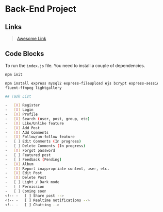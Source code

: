 # Back-End Project

## Links

> [Awesome Link](https://www.youtube.com/watch?v=dQw4w9WgXcQ "Awesome Link")

## Code Blocks

To run the `index.js` file. You need to install a couple of dependencies.

```bash
npm init

npm install express mysql2 express-fileupload ejs bcrypt express-session multer cors 
fluent-ffmpeg lightgallery 

## Task List

-   [X] Register
-   [X] Login
-   [X] Profile
-   [X] Search (user, post, group, etc)
-   [X] Like/Unlike feature
-   [X] Add Post
-   [X] Add Comments
-   [X] Follow/un-follow feature
-   [ ] Edit Comments (In progress)
-   [ ] Delete Comments (In progress)
-   [X] Forgot password
-   [ ] Featured post
-   [ ] Feedback (Pending)
-   [X] Album
-   [X] Report inappropriate content, user, etc.
-   [X] Edit Post
-   [X] Delete Post 
-   [ ] Light / Dark mode
-   [ ] Permission 
-   [ ] Coming soon
<!-- -   [ ] Share post -->
<!-- -   [ ] Realtime notifications -->
<!-- -   [ ] Chatting -->
